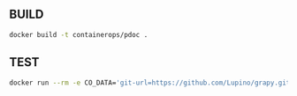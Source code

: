 ## BUILD

```bash
docker build -t containerops/pdoc .
```

## TEST

```bash
docker run --rm -e CO_DATA='git-url=https://github.com/Lupino/grapy.git entry-mod=grapy' containerops/pdoc
```
